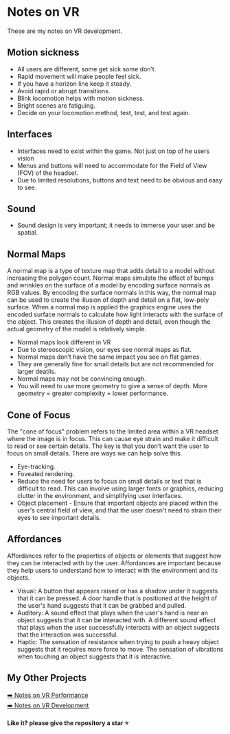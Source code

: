 # Notes on VR
These are my notes on VR development.
## Motion sickness
* All users are different, some get sick some don’t. <br />
* Rapid movement will make people feel sick. <br />
* If you have a horizon line keep it steady. <br />  
* Avoid rapid or abrupt transitions. <br />
* Blink locomotion helps with motion sickness. <br />
* Bright scenes are fatiguing. <br />
* Decide on your locomotion method, test, test, and test again. <br />
## Interfaces
* Interfaces need to exist within the game. Not just on top of he users vision <br />
* Menus and buttons will need to accommodate for the Field of View (FOV) of the headset. <br />
* Due to limited resolutions, buttons and text need to be obvious and easy to see. <br />
## Sound
* Sound design is very important; it needs to immerse your user and be spatial. <br />
## Normal Maps
A normal map is a type of texture map that adds detail to a model without increasing the polygon count. Normal maps simulate the effect of bumps and wrinkles on the surface of a model by encoding surface normals as RGB values. By encoding the surface normals in this way, the normal map can be used to create the illusion of depth and detail on a flat, low-poly surface. When a normal map is applied the graphics engine uses the encoded surface normals to calculate how light interacts with the surface of the object. This creates the illusion of depth and detail, even though the actual geometry of the model is relatively simple.
* Normal maps look different in VR <br />
* Due to stereoscopic vision, our eyes see normal maps as flat. <br />
* Normal maps don’t have the same impact you see on flat games. <br />
* They are generally fine for small details but are not recommended for larger deatils. <br />
* Normal maps may not be convincing enough. <br />
* You will need to use more geometry to give a sense of depth. More geometry = greater complexity = lower performance. <br />
## Cone of Focus
The "cone of focus" problem refers to the limited area within a VR headset where the image is in focus. This can cause eye strain and make it difficult to read or see certain details. The key is that you don’t want the user to focus on small details. There are ways we can help solve this. <br />
* Eye-tracking. <br />
* Foveated rendering. <br />
* Reduce the need for users to focus on small details or text that is difficult to read. This can involve using larger fonts or graphics, reducing clutter in the environment, and simplifying user interfaces. <br />
* Object placement - Ensure that important objects are placed within the user's central field of view, and that the user doesn't need to strain their eyes to see important details. <br />
## Affordances
Affordances refer to the properties of objects or elements that suggest how they can be interacted with by the user. Affordances are important because they help users to understand how to interact with the environment and its objects. <br />
* Visual: A button that appears raised or has a shadow under it suggests that it can be pressed. A door handle that is positioned at the height of the user's hand suggests that it can be grabbed and pulled. <br />
* Auditory: A sound effect that plays when the user's hand is near an object suggests that it can be interacted with. A different sound effect that plays when the user successfully interacts with an object suggests that the interaction was successful. <br />
* Haptic: The sensation of resistance when trying to push a heavy object suggests that it requires more force to move. The sensation of vibrations when touching an object suggests that it is interactive. <br />
## My Other Projects
[➡️ Notes on VR Performance](https://github.com/authorTom/notes-on-VR-performance) <br />
[➡️ Notes on VR Development](https://github.com/authorTom/notes-on-VR) <br />
<br />
**Like it? please give the repository a star ⭐** <br />
